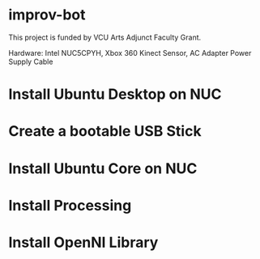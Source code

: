 # improv-bot
This project is funded by VCU Arts Adjunct Faculty Grant. 

Hardware: Intel NUC5CPYH, Xbox 360 Kinect Sensor, AC Adapter Power Supply Cable

# Install Ubuntu Desktop on NUC

# Create a bootable USB Stick

# Install Ubuntu Core on NUC

# Install Processing

# Install OpenNI Library


